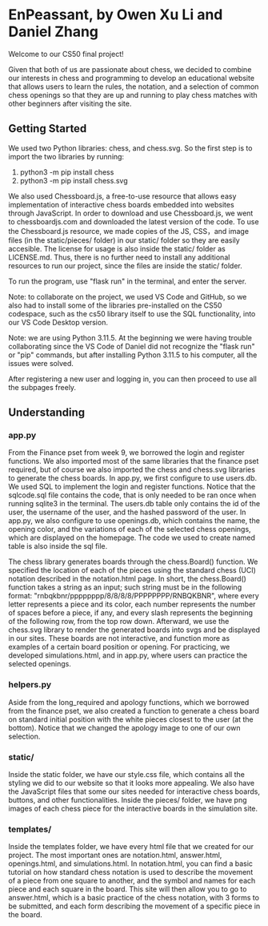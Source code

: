 # EnPeassant, by Owen Xu Li and Daniel Zhang

Welcome to our CS50 final project! 

Given that both of us are passionate about chess, we decided to combine our interests in chess and programming to develop an educational website that allows users to learn the rules, the notation, and a selection of common chess openings so that they are up and running to play chess matches with other beginners after visiting the site.

## Getting Started

We used two Python libraries: chess, and chess.svg. So the first step is to import the two libraries by running:
1. python3 -m pip install chess
2. python3 -m pip install chess.svg

We also used Chessboard.js, a free-to-use resource that allows easy implementation of interactive chess boards embedded into websites through JavaScript. In order to download and use Chessboard.js, we went to chessboardjs.com and downloaded the latest version of the code. To use the Chessboard.js resource, we made copies of the JS, CSS，and image files (in the static/pieces/ folder) in our static/ folder so they are easily accesible. The license for usage is also inside the static/ folder as LICENSE.md. Thus, there is no further need to install any additional resources to run our project, since the files are inside the static/ folder.

To run the program, use "flask run" in the terminal, and enter the server.

Note: to collaborate on the project, we used VS Code and GitHub, so we also had to install some of the libraries pre-installed on the CS50 codespace, such as the cs50 library itself to use the SQL functionality, into our VS Code Desktop version.

Note: we are using Python 3.11.5. At the beginning we were having trouble collaborating since the VS Code of Daniel did not recognize the "flask run" or "pip" commands, but after installing Python 3.11.5 to his computer, all the issues were solved.

After registering a new user and logging in, you can then proceed to use all the subpages freely.

## Understanding

### app.py

From the Finance pset from week 9, we borrowed the login and register functions. We also imported most of the same libraries that the finance pset required, but of course we also imported the chess and chess.svg libraries to generate the chess boards. In app.py, we first configure to use users.db. We used SQL to implement the login and register functions. Notice that the sqlcode.sql file contains the code, that is only needed to be ran once when running sqlite3 in the terminal. The users.db table only contains the id of the user, the username of the user, and the hashed password of the user. In app.py, we also configure to use openings.db, which contains the name, the opening color, and the variations of each of the selected chess openings, which are displayed on the homepage. The code we used to create named table is also inside the sql file.

The chess library generates boards through the chess.Board() function. We specified the location of each of the pieces using the standard chess (UCI) notation described in the notation.html page. In short, the chess.Board() function takes a string as an input; such string must be in the following format: "rnbqkbnr/pppppppp/8/8/8/8/PPPPPPPP/RNBQKBNR", where every letter represents a piece and its color, each number represents the number of spaces before a piece, if any, and every slash represents the beginning of the following row, from the top row down. Afterward, we use the chess.svg library to render the generated boards into svgs and be displayed in our sites. These boards are not interactive, and function more as examples of a certain board position or opening. For practicing, we developed simulations.html, and in app.py, where users can practice the selected openings.

### helpers.py

Aside from the long_required and apology functions, which we borrowed from the finance pset, we also created a function to generate a chess board on standard initial position with the white pieces closest to the user (at the bottom). Notice that we changed the apology image to one of our own selection.

### static/

Inside the static folder, we have our style.css file, which contains all the styling we did to our website so that it looks more appealing. We also have the JavaScript files that some our sites needed for interactive chess boards, buttons, and other functionalities. Inside the pieces/ folder, we have png images of each chess piece for the interactive boards in the simulation site.

### templates/

Inside the templates folder, we have every html file that we created for our project. The most important ones are notation.html, answer.html, openings.html, and simulations.html. In notation.html, you can find a basic tutorial on how standard chess notation is used to describe the movement of a piece from one square to another, and the symbol and names for each piece and each square in the board. This site will then allow you to go to answer.html, which is a basic practice of the chess notation, with 3 forms to be submitted, and each form describing the movement of a specific piece in the board. 